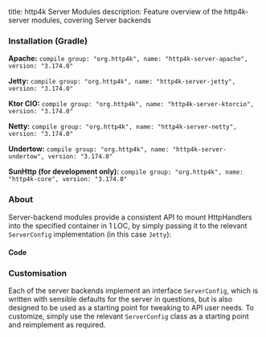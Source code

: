 title: http4k Server Modules
description: Feature overview of the http4k-server modules, covering Server backends

### Installation (Gradle)
**Apache:** ```compile group: "org.http4k", name: "http4k-server-apache", version: "3.174.0"```

**Jetty:** ```compile group: "org.http4k", name: "http4k-server-jetty", version: "3.174.0"```

**Ktor CIO:** ```compile group: "org.http4k", name: "http4k-server-ktorcio", version: "3.174.0"```

**Netty:** ```compile group: "org.http4k", name: "http4k-server-netty", version: "3.174.0"```

**Undertow:** ```compile group: "org.http4k", name: "http4k-server-undertow", version: "3.174.0"```

**SunHttp (for development only):** ```compile group: "org.http4k", name: "http4k-core", version: "3.174.0"```

### About
Server-backend modules provide a consistent API to mount HttpHandlers into the specified container in 1 LOC, by 
simply passing it to the relevant `ServerConfig` implementation (in this case `Jetty`):

#### Code [<img class="octocat"/>](https://github.com/http4k/http4k/blob/master/src/docs/guide/modules/servers/example_http.kt)
<script src="https://gist-it.appspot.com/https://github.com/http4k/http4k/blob/master/src/docs/guide/modules/servers/example_http.kt"></script>

### Customisation
Each of the server backends implement an interface `ServerConfig`, which is written with sensible defaults for the server in questions, 
but is also designed to be used as a starting point for tweaking to API user needs. To customize, simply use the relevant `ServerConfig` 
class as a starting point and reimplement as required.
